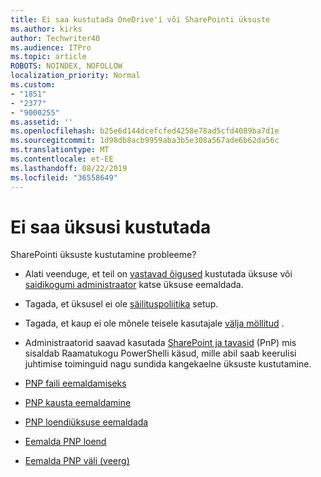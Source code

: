 ```yaml
---
title: Ei saa kustutada OneDrive'i või SharePointi üksuste
ms.author: kirks
author: Techwriter40
ms.audience: ITPro
ms.topic: article
ROBOTS: NOINDEX, NOFOLLOW
localization_priority: Normal
ms.custom:
- "1851"
- "2377"
- "9000255"
ms.assetid: ''
ms.openlocfilehash: b25e6d144dcefcfed4258e78ad5cfd4089ba7d1e
ms.sourcegitcommit: 1d98db8acb9959aba3b5e308a567ade6b62da56c
ms.translationtype: MT
ms.contentlocale: et-EE
ms.lasthandoff: 08/22/2019
ms.locfileid: "36558649"
---
```

# <a name="unable-to-delete-items"></a>Ei saa üksusi kustutada

SharePointi üksuste kustutamine probleeme?

- Alati veenduge, et teil on [vastavad õigused](https://docs.microsoft.com/sharepoint/default-sharepoint-groups) kustutada üksuse või [saidikogumi administraator](https://docs.microsoft.com/sharepoint/customize-sharepoint-site-permissions#add-change-or-remove-a-site-collection-administrator) katse üksuse eemaldada.

- Tagada, et üksusel ei ole [säilituspoliitika](https://docs.microsoft.com/office365/securitycompliance/retention-policies) setup.

- Tagada, et kaup ei ole mõnele teisele kasutajale [välja möllitud](https://support.office.com/article/check-out-check-in-or-discard-changes-to-files-in-a-library-7e2c12a9-a874-4393-9511-1378a700f6de) .

- Administraatorid saavad kasutada [SharePoint ja tavasid](https://docs.microsoft.com/powershell/sharepoint/sharepoint-pnp/sharepoint-pnp-cmdlets?view=sharepoint-ps#installation) (PnP) mis sisaldab Raamatukogu PowerShelli käsud, mille abil saab keerulisi juhtimise toiminguid nagu sundida kangekaelne üksuste kustutamine.
- [PNP faili eemaldamiseks](https://docs.microsoft.com/powershell/module/sharepoint-pnp/remove-pnpfile?view=sharepoint-ps)
- [PNP kausta eemaldamine](https://docs.microsoft.com/powershell/module/sharepoint-pnp/remove-pnpfolder?view=sharepoint-ps)
- [PNP loendiüksuse eemaldada](https://docs.microsoft.com/powershell/module/sharepoint-pnp/remove-pnplistitem?view=sharepoint-ps)
- [Eemalda PNP loend](https://docs.microsoft.com/powershell/module/sharepoint-pnp/remove-pnplist?view=sharepoint-ps)
- [Eemalda PNP väli (veerg)](https://docs.microsoft.com/powershell/module/sharepoint-pnp/remove-pnpfield?view=sharepoint-ps)